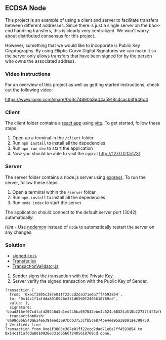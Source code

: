 ## ECDSA Node

This project is an example of using a client and server to facilitate transfers between different addresses. Since there is just a single server on the back-end handling transfers, this is clearly very centralized. We won't worry about distributed consensus for this project.

However, something that we would like to incoporate is Public Key Cryptography. By using Elliptic Curve Digital Signatures we can make it so the server only allows transfers that have been signed for by the person who owns the associated address.

### Video instructions

For an overview of this project as well as getting started instructions, check out the following video:

https://www.loom.com/share/0d3c74890b8e44a5918c4cacb3f646c4

### Client

The client folder contains a [react app](https://reactjs.org/) using [vite](https://vitejs.dev/). To get started, follow these steps:

1. Open up a terminal in the `/client` folder
2. Run `npm install` to install all the depedencies
3. Run `npm run dev` to start the application
4. Now you should be able to visit the app at http://127.0.0.1:5173/

### Server

The server folder contains a node.js server using [express](https://expressjs.com/). To run the server, follow these steps:

1. Open a terminal within the `/server` folder
2. Run `npm install` to install all the depedencies
3. Run `node index` to start the server

The application should connect to the default server port (3042) automatically!

_Hint_ - Use [nodemon](https://www.npmjs.com/package/nodemon) instead of `node` to automatically restart the server on any changes.

### Solution

- [signed-tx.js](server/scripts/signed-tx.js)
- [Transfer.jsx](client/src/Transfer.jsx)
- [TransactionValidator.js](server/domains/transaction/TransactionValidator.js)

1. Sender signs the transaction with the Private Key.
2. Server verify the signed transaction with the Public Key of Sender.

```text
Transaction {
  from: '0xe1f3805c387e01ff22ccd2dad71e6a7ff4593854',
  to: '0x14c1f1afdda8010926e331d6560f2405618769cd',
  value: 1,
  signature: 'bbad816ef07cdfafd20446d5d1ed445ba697632ebe4c524c68324d510b22737f4f7bf600d1bd4fd7859cd0e9edf9cf9d81ac54d31f62516b924094f142d042fb',
  transactionHash: '0a99d0b6540a624e639aeed3097bdb3753cfb5ce874be4ee95a28091ae398750'
} Verified: true
Transaction from 0xe1f3805c387e01ff22ccd2dad71e6a7ff4593854 to 0x14c1f1afdda8010926e331d6560f2405618769cd done.
```
